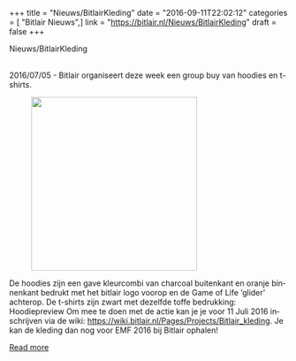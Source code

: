 +++
title = "Nieuws/BitlairKleding"
date = "2016-09-11T22:02:12"
categories = [ "Bitlair Nieuws",]
link = "https://bitlair.nl/Nieuws/BitlairKleding"
draft = false
+++

<div class="mw-content-ltr mw-parser-output" dir="ltr" lang="en"><p><a class="mw-selflink selflink">Nieuws/BitlairKleding</a>
</p></div><div class="mw-content-ltr mw-parser-output" dir="ltr" lang="en"><p><br />
2016/07/05 - Bitlair organiseert deze week een group buy van hoodies en t-shirts.
</p>
<figure class="mw-default-size"><a class="mw-file-description" href="https://bitlair.nl/File:Hoodiepreview.png"><img class="mw-file-element" height="314" src="https://bitlair.nl/images/thumb/6/67/Hoodiepreview.png/300px-Hoodiepreview.png" width="300" /></a><figcaption></figcaption></figure>
<p>De hoodies zijn een gave kleurcombi van charcoal buitenkant en oranje binnenkant bedrukt met het bitlair logo voorop en de Game of Life ‘glider’ achterop. De t-shirts zijn zwart met dezelfde toffe bedrukking:
Hoodiepreview
Om mee te doen met de actie kan je je voor 11 Juli 2016 inschrijven via de wiki: <a class="external free" href="https://wiki.bitlair.nl/Pages/Projects/Bitlair_kleding" rel="nofollow">https://wiki.bitlair.nl/Pages/Projects/Bitlair_kleding</a>. Je kan de kleding dan nog voor EMF 2016 bij Bitlair ophalen!
</p></div>

[Read more](https://bitlair.nl/Nieuws/BitlairKleding)